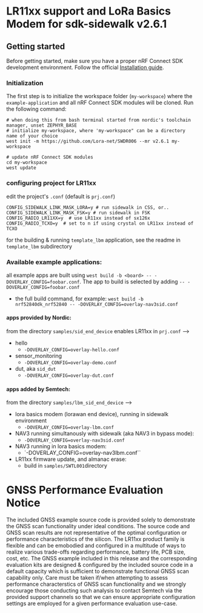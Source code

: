 # LR11xx support and LoRa Basics Modem for sdk-sidewalk v2.6.1

## Getting started

Before getting started, make sure you have a proper nRF Connect SDK development environment.
Follow the official
[Installation guide](https://developer.nordicsemi.com/nRF_Connect_SDK/doc/latest/nrf/installation/install_ncs.html).

### Initialization

The first step is to initialize the workspace folder (``my-workspace``) where
the ``example-application`` and all nRF Connect SDK modules will be cloned. Run the following
command:

```shell
# when doing this from bash terminal started from nordic's toolchain manager, unset ZEPHYR_BASE
# initialize my-workspace, where 'my-workspace" can be a directory name of your choice
west init -m https://github.com/Lora-net/SWDR006 --mr v2.6.1 my-workspace

# update nRF Connect SDK modules
cd my-workspace
west update
```
### configuring project for LR11xx
edit the project's ``.conf`` (default is ``prj.conf``)
```
CONFIG_SIDEWALK_LINK_MASK_LORA=y # run sidewalk in CSS, or..
CONFIG_SIDEWALK_LINK_MASK_FSK=y # run sidewalk in FSK
CONFIG_RADIO_LR11XX=y  # use LR11xx instead of sx126x
CONFIG_RADIO_TCXO=y  # set to n if using crystal on LR11xx instead of TCXO
```
for the building & running  ``template_lbm`` application, see the readme in ``template_lbm`` subdirectory  

### Available example applications:
all example apps are built using ``west build -b <board> -- -DOVERLAY_CONFIG=foobar.conf``.  The app to build is selected by adding ``-- -DOVERLAY_CONFIG=foobar.conf``
 * the full build command, for example: ``west build -b nrf52840dk_nrf52840 -- -DOVERLAY_CONFIG=overlay-nav3sid.conf``
#### apps provided by Nordic:
from the directory ``samples/sid_end_device`` enables LR11xx in ``prj.conf`` -->
* hello
   * ``-DOVERLAY_CONFIG=overlay-hello.conf``
* sensor_monitoring
   * ``-DOVERLAY_CONFIG=overlay-demo.conf``
* dut, aka ``sid_dut``
   * ``-DOVERLAY_CONFIG=overlay-dut.conf``
#### apps added by Semtech:
from the directory ``samples/lbm_sid_end_device`` -->
* lora basics modem (lorawan end device), running in sidewalk environment
   * ``-DOVERLAY_CONFIG=overlay-lbm.conf``
* NAV3 running simultanously with sidewalk (aka NAV3 in bypass mode):
  * ``-DOVERLAY_CONFIG=overlay-nav3sid.conf``
* NAV3 running in lora basics modem:
  * `-DOVERLAY_CONFIG=overlay-nav3lbm.conf``
 * LR11xx firmware update, and almanac erase:
   * build in ``samples/SWTL001``directory


# GNSS Performance Evaluation Notice

The included GNSS example source code is provided solely to demonstrate the GNSS scan functionality under ideal conditions. 
The source code and GNSS scan results are not representative of the optimal configuration or performance characteristics 
of the silicon. The LR11xx product family is flexible and can be emobodied and configured in a multitude of ways to realize 
various trade-offs regarding
performance, battery life, PCB size, cost, etc. The GNSS example included in this release and the corresponding evaluation 
kits are designed & configured by the included source code in a default capacity which is sufficient to demonstrate functional
GNSS scan capability only. Care must be taken if/when attempting to assess performance characterstics of GNSS scan functionality 
and we strongly encourage those conducting such analysis to contact Semtech via the provided support channels so that we can 
ensure appropriate configuration settings are employed for a given performance evaluation use-case.
